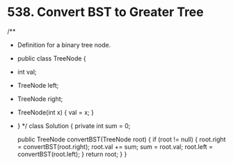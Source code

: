 # 538. Convert BST to Greater Tree

/\*\*

* Definition for a binary tree node.
* public class TreeNode {
* int val;
* TreeNode left;
* TreeNode right;
* TreeNode\(int x\) { val = x; }
* } \*/ class Solution { private int sum = 0;

  public TreeNode convertBST\(TreeNode root\) { if \(root != null\) { root.right = convertBST\(root.right\); root.val += sum; sum = root.val; root.left = convertBST\(root.left\); } return root; } }

